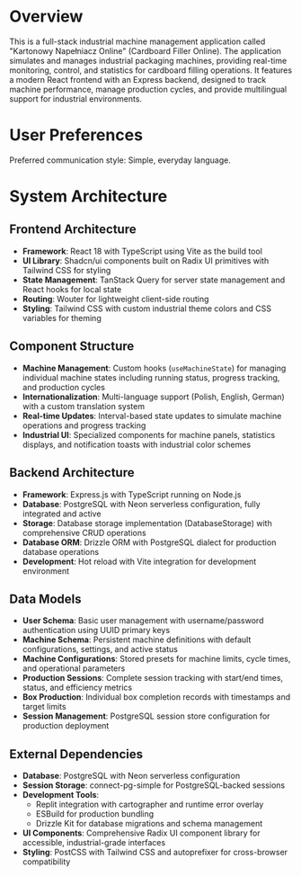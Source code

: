# Overview

This is a full-stack industrial machine management application called "Kartonowy Napełniacz Online" (Cardboard Filler Online). The application simulates and manages industrial packaging machines, providing real-time monitoring, control, and statistics for cardboard filling operations. It features a modern React frontend with an Express backend, designed to track machine performance, manage production cycles, and provide multilingual support for industrial environments.

# User Preferences

Preferred communication style: Simple, everyday language.

# System Architecture

## Frontend Architecture
- **Framework**: React 18 with TypeScript using Vite as the build tool
- **UI Library**: Shadcn/ui components built on Radix UI primitives with Tailwind CSS for styling
- **State Management**: TanStack Query for server state management and React hooks for local state
- **Routing**: Wouter for lightweight client-side routing
- **Styling**: Tailwind CSS with custom industrial theme colors and CSS variables for theming

## Component Structure
- **Machine Management**: Custom hooks (`useMachineState`) for managing individual machine states including running status, progress tracking, and production cycles
- **Internationalization**: Multi-language support (Polish, English, German) with a custom translation system
- **Real-time Updates**: Interval-based state updates to simulate machine operations and progress tracking
- **Industrial UI**: Specialized components for machine panels, statistics displays, and notification toasts with industrial color schemes

## Backend Architecture
- **Framework**: Express.js with TypeScript running on Node.js
- **Database**: PostgreSQL with Neon serverless configuration, fully integrated and active
- **Storage**: Database storage implementation (DatabaseStorage) with comprehensive CRUD operations
- **Database ORM**: Drizzle ORM with PostgreSQL dialect for production database operations
- **Development**: Hot reload with Vite integration for development environment

## Data Models
- **User Schema**: Basic user management with username/password authentication using UUID primary keys
- **Machine Schema**: Persistent machine definitions with default configurations, settings, and active status
- **Machine Configurations**: Stored presets for machine limits, cycle times, and operational parameters
- **Production Sessions**: Complete session tracking with start/end times, status, and efficiency metrics
- **Box Production**: Individual box completion records with timestamps and target limits
- **Session Management**: PostgreSQL session store configuration for production deployment

## External Dependencies
- **Database**: PostgreSQL with Neon serverless configuration
- **Session Storage**: connect-pg-simple for PostgreSQL-backed sessions
- **Development Tools**: 
  - Replit integration with cartographer and runtime error overlay
  - ESBuild for production bundling
  - Drizzle Kit for database migrations and schema management
- **UI Components**: Comprehensive Radix UI component library for accessible, industrial-grade interfaces
- **Styling**: PostCSS with Tailwind CSS and autoprefixer for cross-browser compatibility